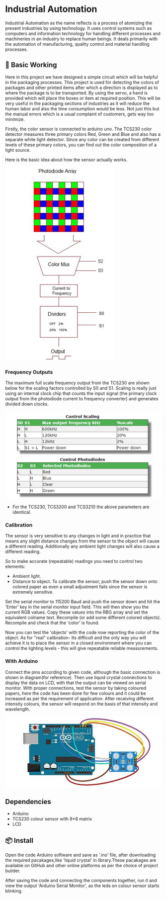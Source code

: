 # Industrial Automation

Industrial Automation as the name reflects is a process of atomizing the present industries by using technology. It uses control systems such as computers and information technology for handling different processes and machineries in an industry to replace human beings. It deals primarily with the automation of manufacturing, quality control and material handling processes.

## 🔨 Basic Working

Here in this project we have designed a simple circuit which will be helpful in the packaging processes. This project is used for detecting the colors of packages and other printed items after which a direction is displayed as to where the package is to be transported. By using the servo, a hand is provided which will place the boxes or item at required position. This will be very useful in the packaging sections of industries as it will reduce the human labor and also the time consumption would be less. Not just this but the manual errors which is a usual complaint of customers, gets way too minimize.   

Firstly, the color sensor is connected to arduino uno. The TCS230 color detector measures three primary colors Red, Green and Blue and also has a separate white light detector. Since any color can be created from different levels of these primary colors, you can find out the color composition of a light source. 

Here is the basic idea about how the sensor actually works.

![Color Sensor Diagram](colorSensor.png)

### Frequency Outputs

The maximum full scale frequency output from the TCS230 are shown below for the scaling factors controlled by S0 and S1. Scaling is really just using an internal clock chip that counts the input signal (the primary clock output from the photodiode current to frequency converter) and generates divided down clocks.

![Frequency Output Diagram](frequencyMap.png)

- For the TCS230, TCS3200 and TCS3210 the above parameters are identical.

### Calibration

The sensor is very sensitive to any changes in light and in practice that means any slight distance changes from the sensor to the object will cause a different reading. Additionally any ambient light changes will also cause a different reading.

So to make accurate (repeatable) readings you need to control two elements:

- Ambient light.
- Distance to object.
To calibrate the sensor, push the sensor down onto colored paper as even a small adjustment fails since the sensor is extremely sensitive.

Set the serial monitor to 115200 Baud and push the sensor down and hit the 'Enter' key in the serial monitor input field. This will then show you the current RGB values. Copy these values into the RBG array and set the equivalent colname text. Recompile (or add some different colored objects). Recompile and check that the 'color' is found.

Now you can test the 'objects' with the code now reporting the color of the object.
As for "real" calibration- Its difficult and the only way you will achieve it is to place the sensor in a closed environment where you can control the lighting levels - this will give repeatable reliable measurements.

### With Arduino

Connect the pins according to given code, although the basic connection is shown in diagram(for reference). Then use liquid crystal connections to display the data on LCD, with that the output can be viewed on serial monitor. With proper connections, test the sensor by taking coloured papers, here the code has been done for few colours and it could be increased as per the requirement of application. After receiving different intensity colours, the sensor will respond on the basis of that intensity and wavelength.

![Reference Arduino Connection Diagram](basicConnection.png)

## Dependencies

- Arduino
- TCS230 colour sensor with 8*8 matrix
- LCD

## 📦 Install

Open the code Arduino software and save as '.ino' file, after downloading the required pacakages,like 'liquid crystal' in library.These pacakages are available on GitHub and other online platforms as per the choice of project builder. 

After saving the code and connecting the components together, run it and view the output 'Arduino Serial Monitor', as the leds on colour sensor starts blinking. 


